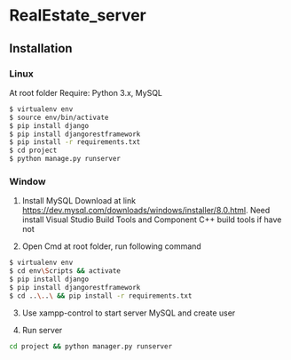 # RealEstate_server
## Installation

### Linux
At root folder
Require: Python 3.x, MySQL
```sh
$ virtualenv env
$ source env/bin/activate
$ pip install django
$ pip install djangorestframework
$ pip install -r requirements.txt
$ cd project
$ python manage.py runserver
```
### Window

1. Install MySQL
Download at link https://dev.mysql.com/downloads/windows/installer/8.0.html. Need install Visual Studio Build Tools and Component C++ build tools if have not

2. Open Cmd at root folder, run following command
```sh
$ virtualenv env
$ cd env\Scripts && activate
$ pip install django
$ pip install djangorestframework
$ cd ..\..\ && pip install -r requirements.txt
```

3. Use xampp-control to start server MySQL and create user

4. Run server
```sh
cd project && python manager.py runserver
```



